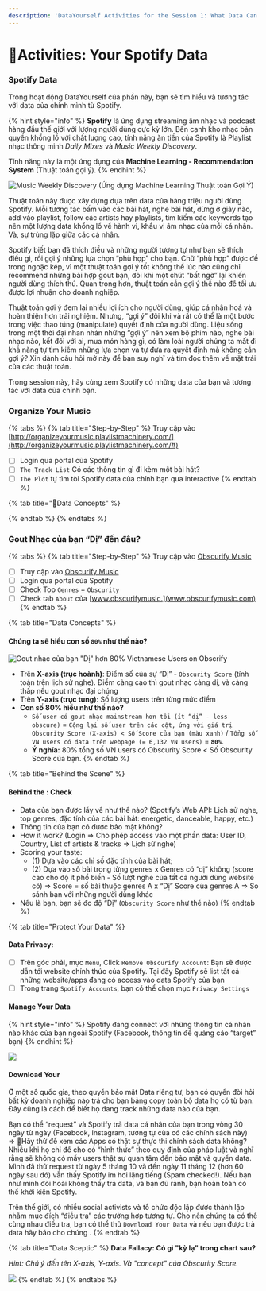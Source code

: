 ```yaml
---
description: 'DataYourself Activities for the Session 1: What Data Can Do?'
---
```


# Activities: Your Spotify Data

### Spotify Data

Trong hoạt động DataYourself của phần này, bạn sẽ tìm hiểu và tương tác với data của chính mình từ Spotify. 

{% hint style="info" %}
**Spotify** là ứng dụng streaming âm nhạc và podcast hàng đầu thế giới với lượng người dùng cực kỳ lớn. Bên cạnh kho nhạc bản quyền khổng lồ với chất lượng cao, tính năng ăn tiền của Spotify là Playlist nhạc thông minh _Daily Mixes_ và _Music Weekly Discovery_. 

Tính năng này là một ứng dụng của **Machine Learning - Recommendation System** \(Thuật toán gợi ý\).
{% endhint %}

![Music Weekly Discovery \(&#x1EE8;ng d&#x1EE5;ng Machine Learning Thu&#x1EAD;t to&#xE1;n G&#x1EE3;i &#xDD;\)](../../.gitbook/assets/image%20%281%29.png)

Thuật toán này được xây dựng dựa trên data của hàng triệu người dùng Spotify. Mỗi tương tác bấm vào các bài hát, nghe bài hát, dừng ở giây nào, add vào playlist, follow các artists hay playlists, tìm kiếm các keywords tạo nên một lượng data khổng lồ về hành vi, khẩu vị âm nhạc của mỗi cá nhân. Và, sự trùng lặp giữa các cá nhân.

Spotify biết bạn đã thích điều và những người tương tự như bạn sẽ thích điều gì, rồi gợi ý những lựa chọn “phù hợp” cho bạn. Chữ “phù hợp” được để trong ngoặc kép, vì một thuật toán gợi ý tốt không thể lúc nào cũng chỉ recommend những bài hợp gout bạn, đôi khi một chút “bất ngờ” lại khiến người dùng thích thú. Quan trọng hơn, thuật toán cần gợi ý thế nào để tối ưu được lợi nhuận cho doanh nghiệp.

Thuật toán gợi ý đem lại nhiều lợi ích cho người dùng, giúp cá nhân hoá và hoàn thiện hơn trải nghiệm. Nhưng, “gợi ý” đôi khi và rất có thể là một bước trong việc thao túng \(manipulate\) quyết định của người dùng. Liệu sống trong một thời đại nhan nhản những “gợi ý” nên xem bộ phim nào, nghe bài nhạc nào, kết đôi với ai, mua món hàng gì, có làm loài người chúng ta mất đi khả năng tự tìm kiếm những lựa chọn và tự đưa ra quyết định mà không cần gợi ý? Xin dành câu hỏi mở này để bạn suy nghĩ và tìm đọc thêm về mặt trái của các thuật toán.

Trong session này, hãy cùng xem Spotify có những data của bạn và tương tác với data của chính bạn.

### Organize Your Music

{% tabs %}
{% tab title="Step-by-Step" %}
Truy cập vào [http://organizeyourmusic.playlistmachinery.com/](http://organizeyourmusic.playlistmachinery.com/#)

* [ ] Login qua portal của Spotify
* [ ] `The Track List` Có các thông tin gì đi kèm một bài hát?
* [ ] `The Plot` tự tìm tòi Spotify data của chính bạn qua interactive 
{% endtab %}

{% tab title="Data Concepts" %}

{% endtab %}
{% endtabs %}

### Gout Nhạc của bạn “Dị” đến đâu?

{% tabs %}
{% tab title="Step-by-Step" %}
Truy cập vào [Obscurify Music](https://obscurifymusic.com/home)

* [ ] Truy cập vào [Obscurify Music](https://obscurifymusic.com/home)
* [ ] Login qua portal của Spotify
* [ ] Check Top `Genres` + `Obscurity`  
* [ ] Check tab `About` của [www.obscurifymusic.](www.obscurifymusic.com)
{% endtab %}

{% tab title="Data Concepts" %}
#### Chúng ta sẽ hiểu con số `80%` như thế nào?

![Gout nh&#x1EA1;c c&#x1EE7;a b&#x1EA1;n &quot;D&#x1ECB;&quot; h&#x1A1;n 80% Vietnamese Users on Obscrify](../../.gitbook/assets/image%20%285%29.png)

* Trên **X-axis \(trục hoành\)**: Điểm số của sự “Dị” - `Obscurity Score` \(tính toán trên lịch sử nghe\). Điểm càng cao thì gout nhạc càng dị, và càng thấp nếu gout nhạc đại chúng
* Trên **Y-axis \(trục tung\)**: Số lượng users trên từng mức điểm
* **Con số 80% hiểu như thế nào?** 
  * `Số user có gout nhạc mainstream hơn tôi (ít “dị” - less obscure)` = `Cộng lại số user trên các cột, ứng với giá trị Obscurity Score (X-axis) < Số Score của bạn (màu xanh)` / `Tổng số VN users có data trên webpage (= 6,132 VN users)` = **`80%`**. 
  * **Ý nghĩa:** 80% tổng số VN users có Obscurity Score &lt; Số Obscurity Score của bạn. 
{% endtab %}

{% tab title="Behind the Scene" %}
#### Behind the : Check 

* Data của bạn được lấy về như thế nào?  \(Spotify’s Web API: Lịch sử nghe, top genres, đặc tính của các bài hát: energetic, danceable, happy, etc.\)
* Thông tin của bạn có được bảo mật không?
* How it work?  \(Login =&gt; Cho phép access vào một phần data: User ID, Country, List of artists & tracks =&gt; Lịch sử nghe\)
* Scoring your taste: 
  * \(1\) Dựa vào các chỉ số đặc tính của bài hát; 
  * \(2\) Dựa vào số bài trong từng genres x Genres có “dị” không \(score cao cho độ ít phổ biến - Số lượt nghe của tất cả người dùng website có\)  =&gt; Score = số bài thuộc genres A x “Dị” Score của genres A  =&gt; So sánh bạn với những người dùng khác
* Nếu là bạn, bạn sẽ đo độ “Dị” \(`Obscurity Score` như thế nào\)
{% endtab %}

{% tab title="Protect Your Data" %}
#### Data Privacy: 

* [ ] Trên góc phải, mục `Menu`, Click `Remove Obscurify Account`: Bạn sẽ được dẫn tới website chính thức của Spotify. Tại đây Spotify sẽ list tất cả những website/apps đang có access vào data Spotify của bạn
* [ ] Trong trang `Spotify Accounts`, bạn có thể chọn mục `Privacy Settings` 

#### Manage Your Data

{% hint style="info" %}
Spotify đang connect với những thông tin cá nhân nào khác của bạn ngoài Spotify \(Facebook, thông tin để quảng cáo “target” bạn\)
{% endhint %}

![](../../.gitbook/assets/image%20%284%29.png)

#### Download Your 

Ở một số quốc gia, theo quyền bảo mật Data riêng tư, bạn có quyền đòi hỏi bất kỳ doanh nghiệp nào trả cho bạn bảng copy toàn bộ data họ có từ bạn. Đây cũng là cách để biết họ đang track những data nào của bạn. 

Bạn có thể “request” và Spotify trả data cá nhân của bạn trong vòng 30 ngày từ ngày \(Facebook, Instagram, tương tự của có các chính sách này\)   
=&gt; Hãy thử để xem các Apps có thật sự thực thi chính sách data không? Nhiều khi họ chỉ để cho có “hình thức” theo quy định của pháp luật và nghĩ rằng sẽ không có mấy users thật sự quan tâm đến bảo mật và quyền data. Mình đã thử request từ ngày 5 tháng 10 và đến ngày 11 tháng 12 \(hơn 60 ngày sau đó\) vẫn thấy Spotify im hơi lặng tiếng \(Spam checked!\). Nếu bạn như mình đòi hoài không thấy trả data, và bạn đủ rảnh, bạn hoàn toàn có thể khởi kiện Spotify. 

Trên thế giới, có nhiều social activists và tổ chức độc lập được thành lập nhằm mục đích “điều tra” các trường hợp tương tự. Cho nên chúng ta có thể cùng nhau điều tra, bạn có thể thử `Download Your Data` và nếu bạn được trả data hãy báo cho chúng .
{% endtab %}

{% tab title="Data Sceptic" %}
**Data Fallacy: Có gì "kỳ lạ" trong chart sau?**

_Hint: Chú ý đến tên X-axis, Y-axis. Và "concept" của Obscurity Score._

![](../../.gitbook/assets/image%20%285%29%20%281%29.png)
{% endtab %}
{% endtabs %}

